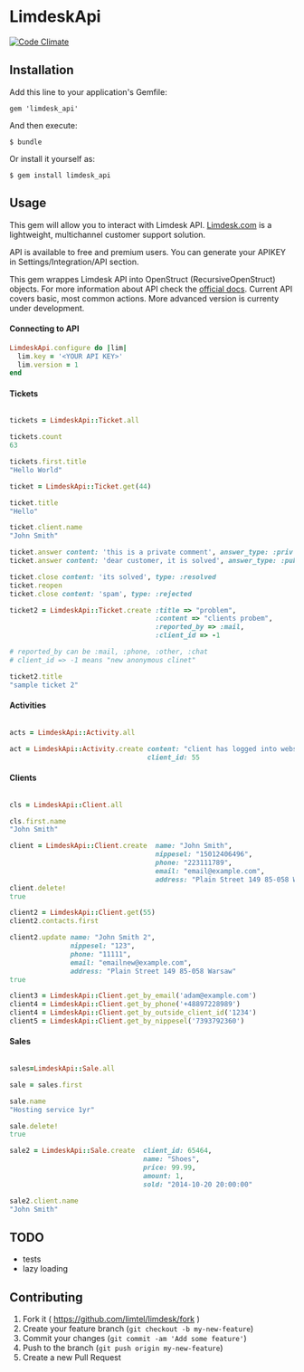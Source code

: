# LimdeskApi

[![Code Climate](https://codeclimate.com/github/limtel/limdesk_api/badges/gpa.svg)](https://codeclimate.com/github/limtel/limdesk_api)

## Installation

Add this line to your application's Gemfile:

    gem 'limdesk_api'

And then execute:

    $ bundle

Or install it yourself as:

    $ gem install limdesk_api

## Usage

This gem will allow you to interact with Limdesk API. [Limdesk.com](http://limdesk.com) is a lightweight, multichannel customer support solution.

API is available to free and premium users. You can generate your APIKEY in Settings/Integration/API section.

This gem wrappes Limdesk API into OpenStruct (RecursiveOpenStruct) objects. For more information about API check the [official docs](http://help.limdesk.com/en/category/458/API_documentation). Current API covers basic, most common actions. More advanced version is currenty under development.

#### Connecting to API

```ruby
LimdeskApi.configure do |lim|
  lim.key = '<YOUR API KEY>'
  lim.version = 1
end
```

#### Tickets

```ruby

tickets = LimdeskApi::Ticket.all

tickets.count
63

tickets.first.title
"Hello World"

ticket = LimdeskApi::Ticket.get(44)

ticket.title
"Hello"

ticket.client.name
"John Smith"

ticket.answer content: 'this is a private comment', answer_type: :priv
ticket.answer content: 'dear customer, it is solved', answer_type: :pub

ticket.close content: 'its solved', type: :resolved
ticket.reopen
ticket.close content: 'spam', type: :rejected

ticket2 = LimdeskApi::Ticket.create :title => "problem",
                                    :content => "clients probem",
                                    :reported_by => :mail,
                                    :client_id => -1

# reported_by can be :mail, :phone, :other, :chat
# client_id => -1 means "new anonymous clinet"

ticket2.title
"sample ticket 2"

```

#### Activities

```ruby

acts = LimdeskApi::Activity.all

act = LimdeskApi::Activity.create content: "client has logged into website",
                                  client_id: 55
```

#### Clients


```ruby

cls = LimdeskApi::Client.all

cls.first.name
"John Smith"

client = LimdeskApi::Client.create  name: "John Smith",
                                    nippesel: "15012406496",
                                    phone: "223111789",
                                    email: "email@example.com",
                                    address: "Plain Street 149 85-058 Warsaw"
client.delete!
true

client2 = LimdeskApi::Client.get(55)
client2.contacts.first

client2.update name: "John Smith 2",
               nippesel: "123",
               phone: "11111",
               email: "emailnew@example.com",
               address: "Plain Street 149 85-058 Warsaw"
true

client3 = LimdeskApi::Client.get_by_email('adam@example.com')
client4 = LimdeskApi::Client.get_by_phone('+48897228989')
client4 = LimdeskApi::Client.get_by_outside_client_id('1234')
client5 = LimdeskApi::Client.get_by_nippesel('7393792360')
```

#### Sales

```ruby

sales=LimdeskApi::Sale.all

sale = sales.first

sale.name
"Hosting service 1yr"

sale.delete!
true

sale2 = LimdeskApi::Sale.create  client_id: 65464,
                                 name: "Shoes",
                                 price: 99.99,
                                 amount: 1,
                                 sold: "2014-10-20 20:00:00"

sale2.client.name
"John Smith"

```

## TODO

* tests
* lazy loading

## Contributing

1. Fork it ( https://github.com/limtel/limdesk/fork )
2. Create your feature branch (`git checkout -b my-new-feature`)
3. Commit your changes (`git commit -am 'Add some feature'`)
4. Push to the branch (`git push origin my-new-feature`)
5. Create a new Pull Request
